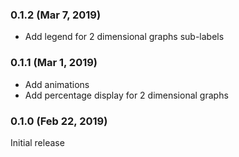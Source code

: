 ### 0.1.2 (Mar 7, 2019)

* Add legend for 2 dimensional graphs sub-labels

### 0.1.1 (Mar 1, 2019)

* Add animations
* Add percentage display for 2 dimensional graphs

### 0.1.0 (Feb 22, 2019)

Initial release
